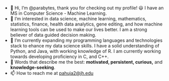 - 👋 Hi, I’m @parabytes, thank you for checking out my profile! :smiley: I have an MS in Computer Science - Machine Learning.
- 👀 I’m interested in data science, machine learning, mathematics, statistics, finance, health data analytics, gene editing, and how machine learning tools can be used to make our lives better. I am a strong believer of data guided decision making.
- 🌱 I’m currently expanding my programming languages and technologies stack to ehance my data science skills. I have a solid understanding of Python, and Java, with working knowledge of R. I am currently working towards developing proficiency in C, and C++.
- :dart: Words that describe me the best: **motivated, persistent, curious,** and **knowledge-seeking**.
- 📫 How to reach me at pahuja2@jh.edu

<!---
parabytes/parabytes is a ✨ special ✨ repository because its `README.md` (this file) appears on your GitHub profile.
You can click the Preview link to take a look at your changes.
--->
